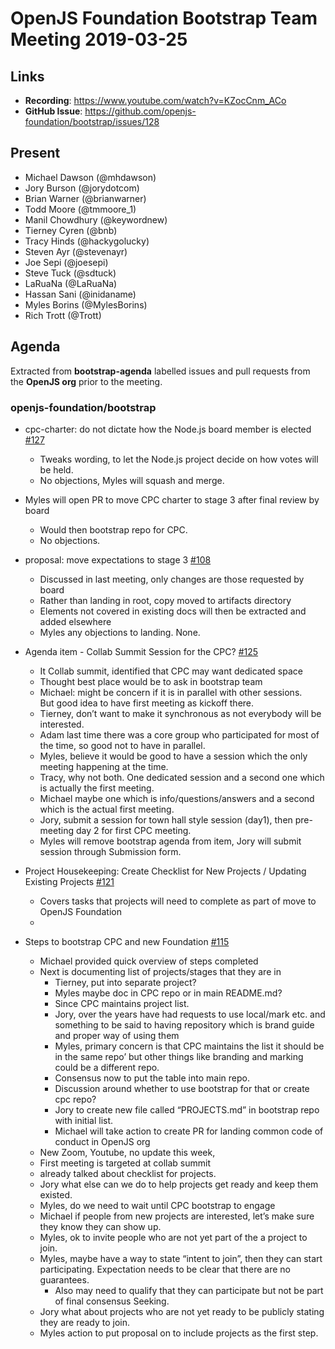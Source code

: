 # OpenJS Foundation Bootstrap Team Meeting 2019-03-25

## Links

* **Recording**:  https://www.youtube.com/watch?v=KZocCnm_ACo
* **GitHub Issue**: https://github.com/openjs-foundation/bootstrap/issues/128

## Present

- Michael Dawson (@mhdawson)
- Jory Burson (@jorydotcom)
- Brian Warner (@brianwarner)
- Todd Moore (@tmmoore_1)
- Manil Chowdhury (@keywordnew)
- Tierney Cyren (@bnb)
- Tracy Hinds (@hackygolucky)
- Steven Ayr (@stevenayr)
- Joe Sepi (@joesepi)
- Steve Tuck (@sdtuck)
- LaRuaNa (@LaRuaNa)
- Hassan Sani (@inidaname)
- Myles Borins (@MylesBorins)
- Rich Trott (@Trott)

## Agenda

Extracted from **bootstrap-agenda** labelled issues and pull requests from the **OpenJS org** prior to the meeting.

### openjs-foundation/bootstrap

* cpc-charter: do not dictate how the Node.js board member is elected [#127](https://github.com/openjs-foundation/bootstrap/pull/127)
  * Tweaks wording, to let the Node.js project decide on how votes will be held.
  * No objections, Myles will squash and merge.

* Myles will open PR to move CPC charter to stage 3 after final review by board
  * Would then bootstrap repo for CPC.
  * No objections.

* proposal: move expectations to stage 3 [#108](https://github.com/openjs-foundation/bootstrap/pull/108)
  * Discussed in last meeting, only changes are those requested by board
  * Rather than landing in root, copy moved to artifacts directory 
  * Elements not covered in existing docs will then be extracted and added elsewhere
  * Myles any objections to landing. None.

* Agenda item - Collab Summit Session for the CPC? [#125](https://github.com/openjs-foundation/bootstrap/issues/125)
  * It Collab summit, identified that CPC may want dedicated space 
  * Thought best place would be to ask in bootstrap team
  * Michael: might be concern if it is in parallel with other sessions.  
    But good idea to have first meeting as kickoff there.
  * Tierney, don’t want to make it synchronous as not everybody will
    be interested.
  * Adam last time there was a core group who participated for most of the
    time, so good not to have in parallel.
  * Myles, believe it would be good to have a session which the only meeting
    happening at the time.
  * Tracy, why not both.  One dedicated session and a second one which is
    actually the first meeting.  
  * Michael maybe one which is info/questions/answers and a second which is
    the actual first meeting.
  * Jory, submit a session for town hall style session (day1), then pre-meeting day 
    2 for first CPC meeting.
  * Myles will remove bootstrap agenda from item, Jory will submit session through 
    Submission form.

* Project Housekeeping: Create Checklist for New Projects / Updating Existing Projects [#121](https://github.com/openjs-foundation/bootstrap/issues/121)
  * Covers tasks that projects will need to complete as part of move to OpenJS Foundation
  * 

* Steps to bootstrap CPC and new Foundation [#115](https://github.com/openjs-foundation/bootstrap/issues/115)
  * Michael provided quick overview of steps completed
  * Next is documenting list of projects/stages that they are in
    * Tierney, put into separate project?
    * Myles maybe doc in CPC repo or in main README.md?
    * Since CPC maintains project list.
    * Jory, over the years have had requests to use local/mark etc. and something
      to be said to having repository which is brand guide and proper way of using them
    * Myles, primary concern is that CPC maintains the list it should be in the  same repo’
      but other things like branding and marking could be a different repo.
    * Consensus now to put the table into main repo.  
    * Discussion around whether to use bootstrap for that or create cpc repo?
    * Jory to create new file called “PROJECTS.md” in bootstrap repo with initial list. 
    * Michael will take action to create PR for landing common code of conduct in OpenJS org
   * New Zoom, Youtube, no update this week, 
   * First meeting is targeted at collab summit
   * already talked about checklist for projects.
   * Jory what else can we do to help projects get ready and keep them existed.
   * Myles, do we need to wait until CPC bootstrap to engage
   * Michael if people from new projects are interested, let’s make sure they know
     they can show up.
   * Myles, ok to invite people who are not yet part of the a project to join.
   * Myles, maybe have a way to state “intent to join”, then they can start participating.
     Expectation needs to be clear that there are no guarantees.
     * Also may need to qualify that they can participate but not be part of final consensus
       Seeking.
  * Jory what about projects who are not yet ready to be publicly stating they are ready
    to join.
  * Myles action to put proposal on to include projects as the first step.


  

